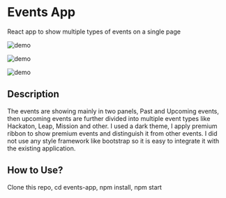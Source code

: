 # Events App

React app to show multiple types of events on a single page

![demo](https://raw.githubusercontent.com/asifsha/events-app/master/demo/demo.gif)

![demo](https://raw.githubusercontent.com/asifsha/events-app/master/demo/premiumerror.gif)

![demo](https://raw.githubusercontent.com/asifsha/events-app/master/demo/filtering.gif)

## Description
The events are showing mainly in two panels, Past and Upcoming events, then upcoming events are further divided into multiple event types like Hackaton, Leap, Mission and other. I used a dark theme, I apply premium ribbon to show premium events and distinguish it from other events. I did not use any style framework like bootstrap so it is easy to integrate it with the existing application.

## How to Use?
Clone this repo, cd events-app, npm install, npm start
